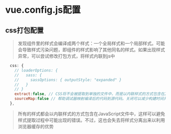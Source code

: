 # vue.config.js配置

## css打包配置

> 发现组件里的样式会编译成两个样式：一个全局样式和一个局部样式。可能会导致样式污染问题，即组件的样式影响了其他同名的样式。如果出现样式异常，可以尝试修改打包方式，将样式内联到js中

```js
  css: {
    // loaderOptions: {
    //   sass: {
    //     sassOptions: { outputStyle: "expanded" }
    //   }
    // }
    extract:false, // CSS将不会被提取到单独的文件中，而是以内联样式的方式包含在JavaScript文件中。
    sourceMap:false // 帮助调试器映射编译后的代码到源代码。关闭可以减少构建时间并减少文件大小
  },
```

> 所有的样式都会以内联样式的方式包含在JavaScript文件中，这样可以避免样式提取过程中可能出现的错误。不过，这也会失去将样式分离出来以利用浏览器缓存的优势